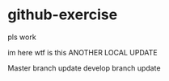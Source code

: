 # github-exercise
pls work

im here
wtf is this
ANOTHER LOCAL UPDATE


Master branch update
develop branch update

